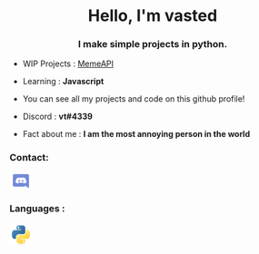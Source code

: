 <h1 align="center">Hello, I'm vasted</h1>
<h3 align="center">I make simple projects in python.</h3>

- WIP Projects : [MemeAPI](https://github.com/child1010/MemeAPI)

- Learning : **Javascript**

- You can see all my projects and code on this github profile!

- Discord : **vt#4339**

- Fact about me : **I am the most annoying person in the world**

<h3 align="left">Contact:</h3>
<p align="left">
<a href="https://discord.gg/dsadasd" target="blank"><img align="center" src="https://raw.githubusercontent.com/child1010/child1010/main/discord.svg" alt="dsadasd" height="30" width="40" /></a>
</p>

<h3 align="left">Languages :</h3>
<p align="left"> <a href="https://www.python.org" target="_blank" rel="noreferrer"> <img src="https://raw.githubusercontent.com/child1010/child1010/main/py.svg" alt="python" width="40" height="40"/> </a> </p>
